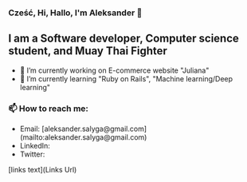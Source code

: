 ### Cześć, Hi, Hallo, I'm Aleksander 👋

## I am a Software developer, Computer science student, and Muay Thai Fighter

- 🔭 I’m currently working on E-commerce website "Juliana"
- 🌱 I’m currently learning "Ruby on Rails", "Machine learning/Deep learning"

### 📫 How to reach me: 
<ul>
  <li>Email: [aleksander.salyga@gmail.com](mailto:aleksander.salyga@gmail.com)</li>
  <li>LinkedIn: </li>
  <li>Twitter: </li>
</ul>
[links text](Links Url)
